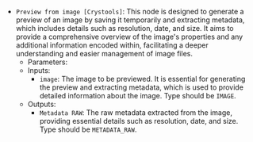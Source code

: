 - `Preview from image [Crystools]`: This node is designed to generate a preview of an image by saving it temporarily and extracting metadata, which includes details such as resolution, date, and size. It aims to provide a comprehensive overview of the image's properties and any additional information encoded within, facilitating a deeper understanding and easier management of image files.
    - Parameters:
    - Inputs:
        - `image`: The image to be previewed. It is essential for generating the preview and extracting metadata, which is used to provide detailed information about the image. Type should be `IMAGE`.
    - Outputs:
        - `Metadata RAW`: The raw metadata extracted from the image, providing essential details such as resolution, date, and size. Type should be `METADATA_RAW`.
